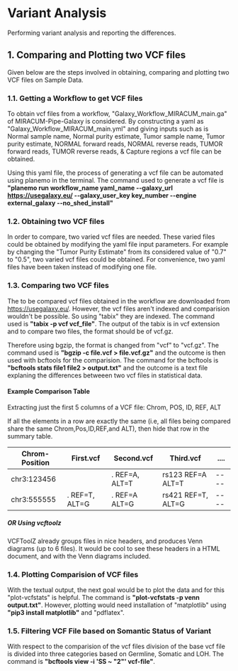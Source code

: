 # Variant Analysis
Performing variant analysis and reporting the differences.

## 1. Comparing and Plotting two VCF files
Given below are the steps involved in obtaining, comparing and plotting two VCF files on Sample Data.

### 1.1. Getting a Workflow to get VCF files
To obtain vcf files from a workflow, "Galaxy_Workflow_MIRACUM_main.ga" of MIRACUM-Pipe-Galaxy is considered. By constructing a yaml as "Galaxy_Workflow_MIRACUM_main.yml" and giving inputs such as is Normal sample name, Normal purity estimate, Tumor sample name, Tumor purity estimate, NORMAL forward reads, NORMAL reverse reads, TUMOR forward reads, TUMOR reverse reads, & Capture regions a vcf file can be obtained. 

Using this yaml file, the process of generating a vcf file can be automated using planemo in the terminal. The command used to generate a vcf file is **"planemo run workflow_name yaml_name --galaxy_url https://usegalaxy.eu/ --galaxy_user_key key_number --engine external_galaxy --no_shed_install"**


### 1.2. Obtaining two VCF files
In order to compare, two varied vcf files are needed. These varied files could be obtained by modifying the yaml file input parameters. For example by changing the "Tumor Purity Estimate" from its considered value of "0.7" to "0.5", two varied vcf files could be obtained. For convenience, two yaml files have been taken instead of modifying one file.

### 1.3. Comparing two VCF files
The to be compared vcf files obtained in the workflow are downloaded from https://usegalaxy.eu/. However, the vcf files aren't indexed and comparision wouldn't be possible. So using "tabix" they are indexed. The command used is **"tabix -p vcf vcf_file"**. The output of the tabix is in vcf extension and to compare two files, the format should be of vcf.gz. 

Therefore using bgzip, the format is changed from "vcf" to "vcf.gz". The command used is **"bgzip -c file.vcf > file.vcf.gz"** and the outcome is then used with bcftools for the comparision. The command for the bcftools is **"bcftools stats file1 file2 > output.txt"** and the outcome is a text file explaning the differences betweeen two vcf files in statistical data.

#### Example Comparison Table

Extracting just the first 5 columns of a VCF file: Chrom, POS, ID, REF, ALT

If all the elements in a row are exactly the same (i.e, all files being compared share the same Chrom,Pos,ID,REF,and ALT), then hide that row in the summary table.


| Chrom-Position | First.vcf | Second.vcf | Third.vcf | .... |
|----------------|-----------|------------|-----------|------|
| chr3:123456    |                | . REF=A, ALT=T | rs123 REF=A ALT=T  | ---- |
| chr3:555555    | . REF=T, ALT=G | . REF=A ALT=G  | rs421 REF=T, ALT=G | ---- |


##### OR Using vcftoolz

VCFToolZ already groups files in nice headers, and produces Venn diagrams (up to 6 files). It would be cool to see these headers in a HTML document, and with the Venn diagrams included.

### 1.4. Plotting Comparision of VCF files
With the textual output, the next goal would be to plot the data and for this "plot-vcfstats" is helpful. The command is **"plot-vcfstats -p venn output.txt"**. However, plotting would need installation of "matplotlib" using **"pip3 install matplotlib"** and "pdflatex".

### 1.5. Filtering VCF File based on Somantic Status of Variant
With respect to the comparision of the vcf files division of the base vcf file is divided into three categories based on Germline, Somatic and LOH. The command is **"bcftools view -i 'SS ~ "2"' vcf-file"**.

